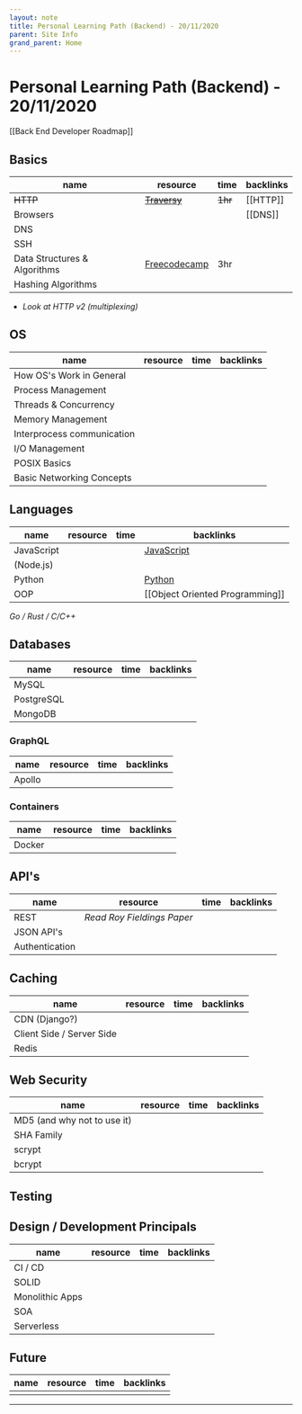 ```yaml
---
layout: note
title: Personal Learning Path (Backend) - 20/11/2020
parent: Site Info
grand_parent: Home
---
```


# Personal Learning Path (Backend) - 20/11/2020

[[Back End Developer Roadmap]]

## Basics

| name                         | resource                                                                                                    | time    | backlinks |
| ---------------------------- | ----------------------------------------------------------------------------------------------------------- | ------- | --------- |
| ~~HTTP~~                     | ~~[Traversy](https://www.youtube.com/watch?v=iYM2zFP3Zn0)~~                                                 | ~~1hr~~ | [[HTTP]]  |
| Browsers                     |                                                                                                             |         | [[DNS]]   |
| DNS                          |                                                                                                             |         |           |
| SSH                          |                                                                                                             |         |           |
| Data Structures & Algorithms | [Freecodecamp](https://www.freecodecamp.org/news/learn-all-about-data-structures-used-in-computer-science/) | 3hr     |           |
| Hashing Algorithms           |                                                                                                             |         |           |

- _Look at HTTP v2 (multiplexing)_

## OS

| name                       | resource | time | backlinks |
| -------------------------- | -------- | ---- | --------- |
| How OS's Work in General   |          |      |           |
| Process Management         |          |      |           |
| Threads & Concurrency      |          |      |           |
| Memory Management          |          |      |           |
| Interprocess communication |          |      |           |
| I/O Management             |          |      |           |
| POSIX Basics               |          |      |           |
| Basic Networking Concepts  |          |      |           |

## Languages

| name       | resource | time | backlinks                       |
| ---------- | -------- | ---- | ------------------------------- |
| JavaScript |          |      | [JavaScript](../toc/javascript) |
| (Node.js)  |          |      |                                 |
| Python     |          |      | [Python](../toc/python)         |
| OOP        |          |      | [[Object Oriented Programming]] |

_Go / Rust / C/C++_

## Databases

| name       | resource | time | backlinks |
| ---------- | -------- | ---- | --------- |
| MySQL      |          |      |           |
| PostgreSQL |          |      |           |
| MongoDB    |          |      |           |

### GraphQL

| name   | resource | time | backlinks |
| ------ | -------- | ---- | --------- |
| Apollo |          |      |           |

### Containers

| name   | resource | time | backlinks |
| ------ | -------- | ---- | --------- |
| Docker |          |      |           |

## API's

| name           | resource                   | time | backlinks |
| -------------- | -------------------------- | ---- | --------- |
| REST           | _Read Roy Fieldings Paper_ |      |           |
| JSON API's     |                            |      |           |
| Authentication |                            |      |           |

## Caching

| name                      | resource | time | backlinks |
| ------------------------- | -------- | ---- | --------- |
| CDN (Django?)             |          |      |           |
| Client Side / Server Side |          |      |           |
| Redis                     |          |      |           |

## Web Security

| name                        | resource | time | backlinks |
| --------------------------- | -------- | ---- | --------- |
| MD5 (and why not to use it) |          |      |           |
| SHA Family                  |          |      |           |
| scrypt                      |          |      |           |
| bcrypt                      |          |      |           |

## Testing

## Design / Development Principals

| name            | resource | time | backlinks |
| --------------- | -------- | ---- | --------- |
| CI / CD         |          |      |           |
| SOLID           |          |      |           |
| Monolithic Apps |          |      |           |
| SOA             |          |      |           |
| Serverless      |          |      |           |

## Future

| name | resource | time | backlinks |
| ---- | -------- | ---- | --------- |
|      |          |      |           |

---
